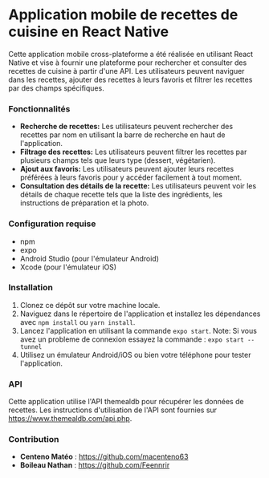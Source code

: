 # Application mobile de recettes de cuisine en React Native

Cette application mobile cross-plateforme a été réalisée en utilisant React Native et vise à fournir une plateforme pour rechercher et consulter des recettes de cuisine à partir d'une API. Les utilisateurs peuvent naviguer dans les recettes, ajouter des recettes à leurs favoris et filtrer les recettes par des champs spécifiques.

### Fonctionnalités

* **Recherche de recettes:** Les utilisateurs peuvent rechercher des recettes par nom en utilisant la barre de recherche en haut de l'application.
* **Filtrage des recettes:** Les utilisateurs peuvent filtrer les recettes par plusieurs champs tels que leurs type (dessert, végétarien).
* **Ajout aux favoris:** Les utilisateurs peuvent ajouter leurs recettes préférées à leurs favoris pour y accéder facilement à tout moment.
* **Consultation des détails de la recette:** Les utilisateurs peuvent voir les détails de chaque recette tels que la liste des ingrédients, les instructions de préparation et la photo.

### Configuration requise

* npm
* expo
* Android Studio (pour l'émulateur Android)
* Xcode (pour l'émulateur iOS)


### Installation

1. Clonez ce dépôt sur votre machine locale.
2. Naviguez dans le répertoire de l'application et installez les dépendances avec `npm install` ou `yarn install`.
3. Lancez l'application en utilisant la commande `expo start`. Note: Si vous avez un probleme de connexion essayez la commande : `expo start --tunnel`
4. Utilisez un émulateur Android/iOS ou bien votre téléphone pour tester l'application.


### API
Cette application utilise l'API themealdb pour récupérer les données de recettes. Les instructions d'utilisation de l'API sont fournies sur https://www.themealdb.com/api.php.

### Contribution

* **Centeno Matéo** : https://github.com/macenteno63
* **Boileau Nathan** : https://github.com/Feennrir

